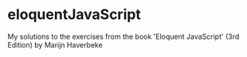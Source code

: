 # eloquentJavaScript
My solutions to the exercises from the book 'Eloquent JavaScript' (3rd Edition) by Marijn Haverbeke
